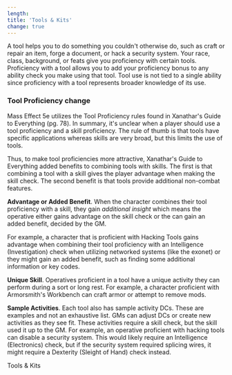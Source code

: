 ```yaml
---
length:
title: 'Tools & Kits'
change: true
---
```


A tool helps you to do something you couldn't otherwise do, such as craft or repair an item, forge a document, or hack
a security system. Your race, class, background, or feats give you proficiency with certain tools. Proficiency with a
tool allows you to add your proficiency bonus to any ability check you make using that tool. Tool use is not tied to
a single ability since proficiency with a tool represents broader knowledge of its use.

### Tool Proficiency <v-chip color="orange accent-2" text-color="black" class="v-chip--x-small">change</v-chip>

Mass Effect 5e utilizes the Tool Proficiency rules found in Xanathar's Guide to Everything (pg. 78). In summary, it's
unclear when a player should use a tool proficiency and a skill proficiency. The rule of thumb is that tools have
specific applications whereas skills are very broad, but this limits the use of tools.

Thus, to make tool proficiencies more attractive, Xanathar's Guide to Everything added benefits to combining tools with
skills. The first is that combining a tool with a skill gives the player advantage when making the skill check.
The second benefit is that tools provide additional non-combat features.

__Advantage or Added Benefit__. When the character combines their tool proficiency with a skill, they gain _additional insight_ 
which means the operative either gains advantage on the skill check or the can gain an added benefit, decided by the GM. 

For example, a character that is proficient with Hacking Tools gains advantage when combining their tool proficiency
with an Intelligence (Investigation) check when utilizing networked systems (like the exonet) or they might gain
an added benefit, such as finding some additional information or key codes.

__Unique Skill__. Operatives proficient in a tool have a unique activity they can perform during a sort or long rest.
For example, a character proficient with Armorsmith's Workbench can craft armor or attempt to remove mods. 

__Sample Activities__. Each tool also has sample activity DCs. These are examples and not an exhaustive list. GMs can adjust
DCs or create new activities as they see fit. These activities require a skill check, but the skill used it up to the GM.
For example, an operative proficient with hacking tools can disable a security system. This would likely require an
Intelligence (Electronics) check, but if the security system required splicing wires, it might require a Dexterity (Sleight of Hand)
check instead.

<v-btn to="/phb/tools-kits" color="primary">Tools & Kits</v-btn>

<source-reference pages="70"></source-reference>

